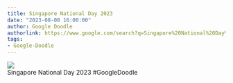 ```yaml
---
title: Singapore National Day 2023
date: "2023-08-08 16:00:00"
author: Google Doodle
authorlink: https://www.google.com/search?q=Singapore%20National%20Day%202023
tags:
- Google-Doodle
---
```

<img src="https://www.google.com/logos/doodles/2023/singapore-national-day-2023-6753651837109915.4-l.png" referrerpolicy="no-referrer"><br>Singapore National Day 2023 #GoogleDoodle